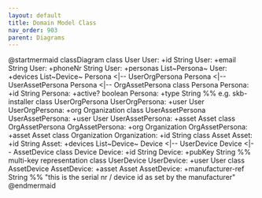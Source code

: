 ```yaml
---
layout: default
title: Domain Model Class
nav_order: 903
parent: Diagrams
---
```


@startmermaid
classDiagram
    class User
    User: +id String
    User: +email String
    User: +phoneNr String
    User: +personas List~Persona~
    User: +devices List~Device~
    Persona <|-- UserOrgPersona
    Persona <|-- UserAssetPersona
    Persona <|-- OrgAssetPersona
    class Persona
    Persona: +id String
    Persona: +active? boolean
    Persona: +type String  %% e.g. skb-installer
    class UserOrgPersona
    UserOrgPersona: +user User
    UserOrgPersona: +org Organization
    class UserAssetPersona
    UserAssetPersona: +user User
    UserAssetPersona: +asset Asset
    class OrgAssetPersona
    OrgAssetPersona: +org Organization
    OrgAssetPersona: +asset Asset
    class Organization
    Organization: +id String
    class Asset
    Asset: +id String
    Asset: +devices List~Device~
    Device <|-- UserDevice
    Device <|-- AssetDevice
    class Device
    Device: +id String
    Device: +pubKey String %% multi-key representation
    class UserDevice
    UserDevice: +user User
    class AssetDevice
    AssetDevice: +asset Asset
    AssetDevice: +manufacturer-ref String  %% "this is the serial nr / device id as set by the manufacturer"
@endmermaid
